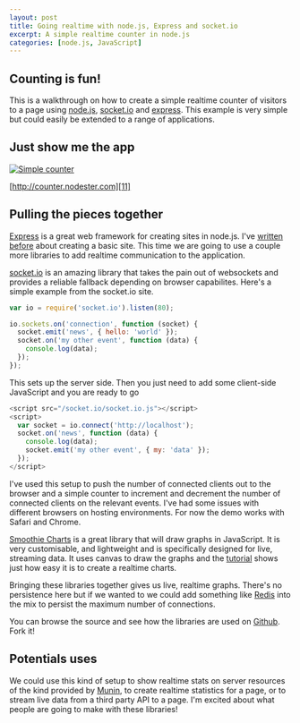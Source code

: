 ```yaml
--- 
layout: post
title: Going realtime with node.js, Express and socket.io
excerpt: A simple realtime counter in node.js
categories: [node.js, JavaScript]
---
```


## Counting is fun!

This is a walkthrough on how to create a simple realtime counter of visitors to a page using [node.js][1], [socket.io][3] and [express][4]. This example is very simple but could easily be extended to a range of applications.

## Just show me the app

[![Simple counter][2]][11]

[http://counter.nodester.com][11]

## Pulling the pieces together

[Express][4] is a great web framework for creating sites in node.js. I've [written before][5] about creating a basic site. This time we are going to use a couple more libraries to add realtime communication to the application. 

[socket.io][3] is an amazing library that takes the pain out of websockets and provides a reliable fallback depending on browser capabilites. Here's a simple example from the socket.io site. 

``` javascript Setting up socket.io on the server side
var io = require('socket.io').listen(80);

io.sockets.on('connection', function (socket) {
  socket.emit('news', { hello: 'world' });
  socket.on('my other event', function (data) {
    console.log(data);
  });
});
```

This sets up the server side. Then you just need to add some client-side JavaScript and you are ready to go

``` javascript Setting up socket.io on the client side
<script src="/socket.io/socket.io.js"></script>
<script>
  var socket = io.connect('http://localhost');
  socket.on('news', function (data) {
    console.log(data);
    socket.emit('my other event', { my: 'data' });
  });
</script>
```

I've used this setup to push the number of connected clients out to the browser and a simple counter to increment and decrement the number of connected clients on the relevant events. I've had some issues with different browsers on hosting environments. For now the demo works with Safari and Chrome.

[Smoothie Charts][6] is a great library that will draw graphs in JavaScript. It is very customisable, and lightweight and is specifically designed for live, streaming data. It uses canvas to draw the graphs and the [tutorial][7] shows just how easy it is to create a realtime charts.

Bringing these libraries together gives us live, realtime graphs. There's no persistence here but if we wanted to we could add something like [Redis][8] into the mix to persist the maximum number of connections. 

You can browse the source and see how the libraries are used on [Github][10]. Fork it!

## Potentials uses

We could use this kind of setup to show realtime stats on server resources of the kind provided by [Munin][9], to create realtime statistics for a page, or to stream live data from a third party API to a page. I'm excited about what people are going to make with these libraries!

[1]: http://nodejs.org
[2]: http://shapeshed.com/images/articles/counter.jpg
[3]: http://socket.io/
[4]: http://expressjs.com/
[5]: http://shapeshed.com/journal/creating-a-basic-site-with-node-and-express/
[6]: http://smoothiecharts.org/
[7]: http://smoothiecharts.org/tutorial.html
[8]: http://redis.io/
[9]: http://munin-monitoring.org/
[10]: https://github.com/shapeshed/counter
[11]: http://counter.nodester.com
